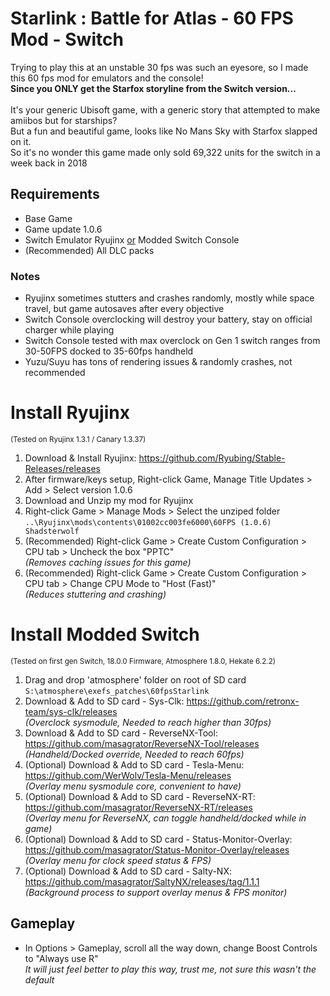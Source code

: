# Starlink : Battle for Atlas - 60 FPS Mod - Switch

Trying to play this at an unstable 30 fps was such an eyesore, so I made this 60 fps mod for emulators and the console!
<br/>**Since you ONLY get the Starfox storyline from the Switch version...**
<br/>
<br/>It's your generic Ubisoft game, with a generic story that attempted to make amiibos but for starships?
<br/>But a fun and beautiful game, looks like No Mans Sky with Starfox slapped on it.
<br/>So it's no wonder this game made only sold 69,322 units for the switch in a week back in 2018

## Requirements
- Base Game
- Game update 1.0.6
- Switch Emulator Ryujinx <ins>or</ins> Modded Switch Console
- (Recommended) All DLC packs

### Notes
- Ryujinx sometimes stutters and crashes randomly, mostly while space travel, but game autosaves after every objective
- Switch Console overclocking will destroy your battery, stay on official charger while playing
- Switch Console tested with max overclock on Gen 1 switch ranges from 30-50FPS docked to 35-60fps handheld
- Yuzu/Suyu has tons of rendering issues & randomly crashes, not recommended

# Install Ryujinx
<sub>(Tested on Ryujinx 1.3.1 / Canary 1.3.37)</sub>
1. Download & Install Ryujinx: https://github.com/Ryubing/Stable-Releases/releases
2. After firmware/keys setup, Right-click Game, Manage Title Updates > Add > Select version 1.0.6
3. Download and Unzip my mod for Ryujinx
4. Right-click Game > Manage Mods > Select the unziped folder 
<br/>   `..\Ryujinx\mods\contents\01002cc003fe6000\60FPS (1.0.6) Shadsterwolf`
5. (Recommended) Right-click Game > Create Custom Configuration > CPU tab > Uncheck the box "PPTC"
<br/>  _(Removes caching issues for this game)_
7. (Recommended) Right-click Game > Create Custom Configuration > CPU tab > Change CPU Mode to "Host (Fast)"
<br/>  _(Reduces stuttering and crashing)_

# Install Modded Switch
<sub>(Tested on first gen Switch, 18.0.0 Firmware, Atmosphere 1.8.0, Hekate 6.2.2)</sub>
1. Drag and drop 'atmosphere' folder on root of SD card
<br/>   `S:\atmosphere\exefs_patches\60fpsStarlink`
2. Download & Add to SD card - Sys-Clk: https://github.com/retronx-team/sys-clk/releases
<br/>  _(Overclock sysmodule, Needed to reach higher than 30fps)_
4. Download & Add to SD card - ReverseNX-Tool: https://github.com/masagrator/ReverseNX-Tool/releases
<br/>  _(Handheld/Docked override, Needed to reach 60fps)_
6. (Optional) Download & Add to SD card - Tesla-Menu: https://github.com/WerWolv/Tesla-Menu/releases 
<br/>  _(Overlay menu sysmodule core, convenient to have)_
7. (Optional) Download & Add to SD card - ReverseNX-RT: https://github.com/masagrator/ReverseNX-RT/releases
<br/>  _(Overlay menu for ReverseNX, can toggle handheld/docked while in game)_
9. (Optional) Download & Add to SD card - Status-Monitor-Overlay: https://github.com/masagrator/Status-Monitor-Overlay/releases
<br/>  _(Overlay menu for clock speed status & FPS)_
11. (Optional) Download & Add to SD card - Salty-NX: https://github.com/masagrator/SaltyNX/releases/tag/1.1.1
<br/>  _(Background process to support overlay menus & FPS monitor)_

## Gameplay
- In Options > Gameplay, scroll all the way down, change Boost Controls to "Always use R"
<br/>  _It will just feel better to play this way, trust me, not sure this wasn't the default_
